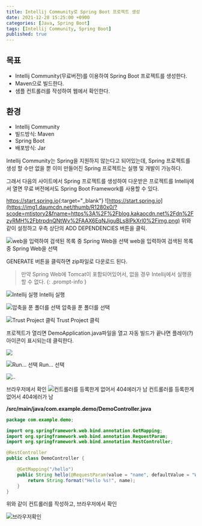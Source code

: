 ```yaml
---
title: Intellij Community로 Spring Boot 프로젝트 생성
date: 2021-12-28 15:25:00 +0900
categories: [Java, Spring Boot]
tags: [Intellij Community, Spring Boot]
published: true
---
```


## 목표

- Intellij Community(무료버전)를 이용하여 Spring Boot 프로젝트를 생성한다.
- Maven으로 빌드한다.
- 샘플 컨트롤러를 작성하여 웹에서 확인한다.

## 환경

- Intellij Community
- 빌드방식: Maven
- Spring Boot
- 배포방식: Jar

Intellij Community는 Spring을 지원하지 않는다고 되어있는데, Spring 프로젝트를 생성 할 수만 없을 뿐 이미 만들어진 Spring 프로젝트는 실행 및 개발이 가능하다.

그래서 다음의 사이트에서 Spring 프로젝트를 생성하여 다운받은 프로젝트를 Intellij에서 열면 무료 버전에서도 Spring Boot Framework를 사용할 수 있다.

<https://start.spring.io>{:target="\_blank"}
![https://start.spring.io](https://img1.daumcdn.net/thumb/R1280x0/?scode=mtistory2&fname=https%3A%2F%2Fblog.kakaocdn.net%2Fdn%2FzyRMH%2FbtrpdnQNtWv%2FAAX6EqNJjguBLs8lPkXrl0%2Fimg.png)
위와 같이 설정하고 우측 상단의 ADD DEPENDENCIES 버튼을 클릭.

![web을 입력하여 검색된 목록 중 Spring Web을 선택](https://img1.daumcdn.net/thumb/R1280x0/?scode=mtistory2&fname=https%3A%2F%2Fblog.kakaocdn.net%2Fdn%2FESD6j%2Fbtro8x0XYkf%2FKCW3l2AkCTpZU0WN0nKky0%2Fimg.png)
web을 입력하여 검색된 목록 중 Spring Web을 선택

GENERATE 버튼을 클릭하면 zip파일로 다운로드 된다.

<!-- prettier-ignore -->
> 만약 Spring Web에 Tomcat이 포함되어있어서, 없을 경우 Intellij에서 실행을 할 수 없다.
{: .prompt-info }

![Intellij 실행](https://img1.daumcdn.net/thumb/R1280x0/?scode=mtistory2&fname=https%3A%2F%2Fblog.kakaocdn.net%2Fdn%2FbOY0DY%2Fbtro7CVsL2W%2FgSSzxv6kiU9CDqEvlgMMHK%2Fimg.png)
Intellij 실행

![압축을 푼 폴더를 선택](https://img1.daumcdn.net/thumb/R1280x0/?scode=mtistory2&fname=https%3A%2F%2Fblog.kakaocdn.net%2Fdn%2FeeeXMS%2FbtrpdooBLID%2FeGH87jBEkO0Yan7W2X8bVK%2Fimg.png)
압축을 푼 폴더를 선택

![Trust Project 클릭](https://img1.daumcdn.net/thumb/R1280x0/?scode=mtistory2&fname=https%3A%2F%2Fblog.kakaocdn.net%2Fdn%2F9FXiW%2Fbtro14k85p2%2Fpb4SFoPK763eZytFJykI90%2Fimg.png)
Trust Project 클릭

프로젝트가 열리면 DemoApplication.java파일을 열고 자동 빌드가 끝나면 플레이(?) 아이콘이 표시되는데 클릭한다.

![](https://img1.daumcdn.net/thumb/R1280x0/?scode=mtistory2&fname=https%3A%2F%2Fblog.kakaocdn.net%2Fdn%2F0XOuZ%2FbtrpcPGLBKZ%2FR3UdAZoNbSu1TtYa0amvy1%2Fimg.png)

![Run... 선택](https://img1.daumcdn.net/thumb/R1280x0/?scode=mtistory2&fname=https%3A%2F%2Fblog.kakaocdn.net%2Fdn%2FcPNOZW%2Fbtro32OdSkF%2FkMizc6MZX9rhjWdMsNMUvk%2Fimg.png)
Run... 선택

![..](https://img1.daumcdn.net/thumb/R1280x0/?scode=mtistory2&fname=https%3A%2F%2Fblog.kakaocdn.net%2Fdn%2FcvBNO5%2Fbtro6aL2H33%2FKXZUleKdGV2wxKph4XPjmK%2Fimg.png)

브라우저에서 확인
![컨트롤러를 등록한게 없어서 404에러가 남](https://img1.daumcdn.net/thumb/R1280x0/?scode=mtistory2&fname=https%3A%2F%2Fblog.kakaocdn.net%2Fdn%2FdVUqo0%2Fbtro7grATug%2FZwXvX9KJTQSVFLsIFbr3vK%2Fimg.png)
컨트롤러를 등록한게 없어서 404에러가 남

**/src/main/java/com.example.demo/DemoController.java**

```java
package com.example.demo;

import org.springframework.web.bind.annotation.GetMapping;
import org.springframework.web.bind.annotation.RequestParam;
import org.springframework.web.bind.annotation.RestController;

@RestController
public class DemoController {

    @GetMapping("/hello")
    public String hello(@RequestParam(value = "name", defaultValue = "World") String name) {
        return String.format("Hello %s!", name);
    }
}
```

위와 같이 컨트롤러를 작성하고, 브라우저에서 확인

![브라우저확인](https://img1.daumcdn.net/thumb/R1280x0/?scode=mtistory2&fname=https%3A%2F%2Fblog.kakaocdn.net%2Fdn%2FdtJHaq%2FbtrpcOulyq8%2Fl5XazmcXj3ERFYYz5pDfiK%2Fimg.png)
